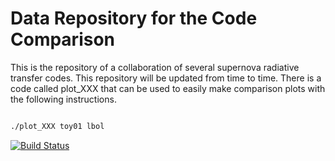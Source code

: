 # Data Repository for the Code Comparison


This is the repository of a collaboration of several supernova radiative transfer codes. 
This repository will be updated from time to time. There is a code called plot_XXX that can be used to 
easily make comparison plots with the following instructions.

```bash

./plot_XXX toy01 lbol

```

[![Build Status](https://dev.azure.com/sn-rad-trans/data1/_apis/build/status/sn-rad-trans.data1?branchName=master)](https://dev.azure.com/sn-rad-trans/data1/_build/latest?definitionId=2&branchName=master)
